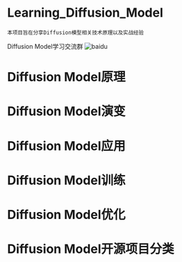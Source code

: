 # Learning_Diffusion_Model
    本项目旨在分享Diffusion模型相关技术原理以及实战经验
Diffusion Model学习交流群
    ![baidu](http://www.baidu.com/img/bdlogo.gif "百度logo")

# Diffusion Model原理


# Diffusion Model演变


# Diffusion Model应用


# Diffusion Model训练


# Diffusion Model优化


# Diffusion Model开源项目分类

